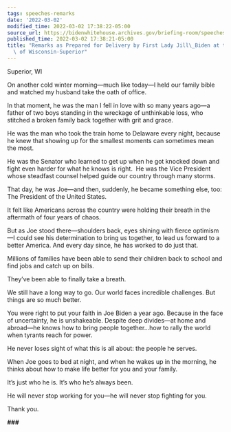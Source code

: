 ```yaml
---
tags: speeches-remarks
date: '2022-03-02'
modified_time: 2022-03-02 17:38:22-05:00
source_url: https://bidenwhitehouse.archives.gov/briefing-room/speeches-remarks/2022/03/02/remarks-as-prepared-for-delivery-by-first-lady-jill-biden-at-the-university-of-wisconsin-superior/
published_time: 2022-03-02 17:38:21-05:00
title: "Remarks as Prepared for Delivery by First Lady Jill\_Biden at the University\
  \ of Wisconsin-Superior"
---
```

 
Superior, WI

On another cold winter morning—much like today—I held our family bible
and watched my husband take the oath of office.  

In that moment, he was the man I fell in love with so many years ago—a
father of two boys standing in the wreckage of unthinkable loss, who
stitched a broken family back together with grit and grace.

He was the man who took the train home to Delaware every night, because
he knew that showing up for the smallest moments can sometimes mean the
most.

He was the Senator who learned to get up when he got knocked down and
fight even harder for what he knows is right.  He was the Vice President
whose steadfast counsel helped guide our country through many storms.

That day, he was Joe—and then, suddenly, he became something else, too:
The President of the United States. 

It felt like Americans across the country were holding their breath in
the aftermath of four years of chaos. 

But as Joe stood there—shoulders back, eyes shining with fierce
optimism—I could see his determination to bring us together, to lead us
forward to a better America. And every day since, he has worked to do
just that.

Millions of families have been able to send their children back to
school and find jobs and catch up on bills. 

They’ve been able to finally take a breath. 

We still have a long way to go. Our world faces incredible challenges.
But things are so much better.

You were right to put your faith in Joe Biden a year ago. Because in the
face of uncertainty, he is unshakeable. Despite deep divides—at home and
abroad—he knows how to bring people together…how to rally the world when
tyrants reach for power. 

He never loses sight of what this is all about: the people he serves. 

When Joe goes to bed at night, and when he wakes up in the morning, he
thinks about how to make life better for you and your family. 

It’s just who he is. It’s who he’s always been.  

He will never stop working for you—he will never stop fighting for you. 

Thank you.

**\###**

